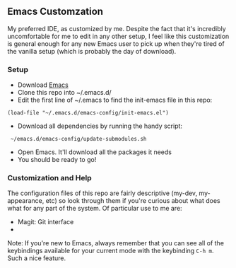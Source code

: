 ## Emacs Customzation ##

My preferred IDE, as customized by me. Despite the fact that it's incredibly uncomfortable for me to edit in any other setup, I feel like this customization is general enough for any new Emacs user to pick up when they're tired of the vanilla setup (which is probably the day of download).

### Setup ###

- Download [Emacs](https://www.gnu.org/software/emacs/emacs.html)
- Clone this repo into ~/.emacs.d/
- Edit the first line of ~/.emacs to find the init-emacs file in this repo:

```(load-file "~/.emacs.d/emacs-config/init-emacs.el")```

- Download all dependencies by running the handy script:

``` ~/emacs.d/emacs-config/update-submodules.sh```

- Open Emacs. It'll download all the packages it needs
- You should be ready to go!

### Customization and Help ###

The configuration files of this repo are fairly descriptive (my-dev, my-appearance, etc) so look through them if you're curious about what does what for any part of the system. Of particular use to me are:

- Magit: Git interface
- 

Note: If you're new to Emacs, always remember that you can see all of the keybindings available for your current mode with the keybinding `C-h m`. Such a nice feature.
